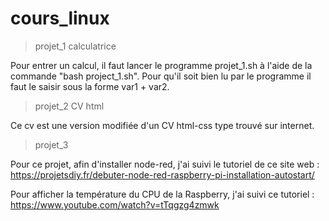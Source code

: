 # cours_linux

> projet_1 calculatrice 

Pour entrer un calcul, il faut lancer le programme projet_1.sh à l'aide de la commande "bash project_1.sh".
Pour qu'il soit bien lu par le programme il faut le saisir sous la forme var1 + var2.

> projet_2 CV html

Ce cv est une version modifiée d'un CV html-css type trouvé sur internet.

> projet_3

Pour ce projet, afin d'installer node-red, j'ai suivi le tutoriel de ce site web : https://projetsdiy.fr/debuter-node-red-raspberry-pi-installation-autostart/

Pour afficher la température du CPU de la Raspberry, j'ai suivi ce tutoriel : https://www.youtube.com/watch?v=tTqgzg4zmwk

